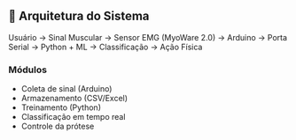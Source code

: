 
## 🧩 Arquitetura do Sistema

Usuário → Sinal Muscular → Sensor EMG (MyoWare 2.0) → Arduino → Porta Serial → Python + ML → Classificação → Ação Física

### Módulos
- Coleta de sinal (Arduino)
- Armazenamento (CSV/Excel)
- Treinamento (Python)
- Classificação em tempo real
- Controle da prótese
